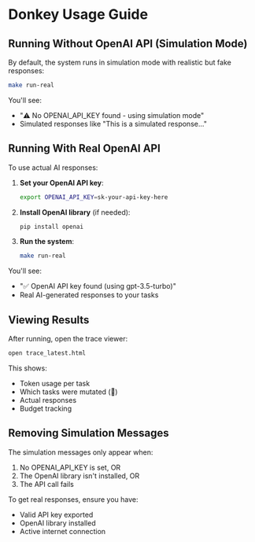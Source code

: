 # Donkey Usage Guide

## Running Without OpenAI API (Simulation Mode)

By default, the system runs in simulation mode with realistic but fake responses:

```bash
make run-real
```

You'll see:
- "⚠️ No OPENAI_API_KEY found - using simulation mode"
- Simulated responses like "This is a simulated response..."

## Running With Real OpenAI API

To use actual AI responses:

1. **Set your OpenAI API key**:
   ```bash
   export OPENAI_API_KEY=sk-your-api-key-here
   ```

2. **Install OpenAI library** (if needed):
   ```bash
   pip install openai
   ```

3. **Run the system**:
   ```bash
   make run-real
   ```

You'll see:
- "✅ OpenAI API key found (using gpt-3.5-turbo)"
- Real AI-generated responses to your tasks

## Viewing Results

After running, open the trace viewer:
```bash
open trace_latest.html
```

This shows:
- Token usage per task
- Which tasks were mutated (🧬)
- Actual responses
- Budget tracking

## Removing Simulation Messages

The simulation messages only appear when:
1. No OPENAI_API_KEY is set, OR
2. The OpenAI library isn't installed, OR  
3. The API call fails

To get real responses, ensure you have:
- Valid API key exported
- OpenAI library installed
- Active internet connection